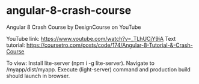 # angular-8-crash-course
Angular 8 Crash Course by DesignCourse on YouTube

YouTube link: https://www.youtube.com/watch?v=_TLhUCjY9iA
Text tutorial: https://coursetro.com/posts/code/174/Angular-8-Tutorial-&-Crash-Course

To view:
Install lite-server (npm i -g lite-server).
Navigate to /myapp/dist/myapp.
Execute (light-server) command and production build should launch in browser.